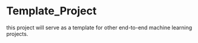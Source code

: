 # Template_Project
this project will serve as a template for other end-to-end machine learning projects.
